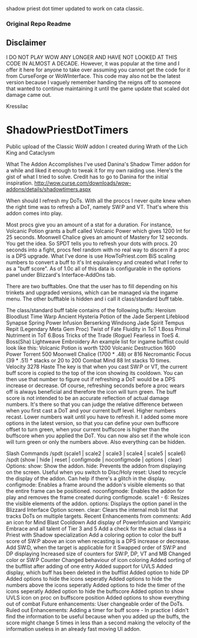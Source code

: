 shadow priest dot timer updated to work on cata classic.


### Original Repo Readme ###
## Disclaimer ###
I DO NOT PLAY WOW ANY LONGER AND HAVE NOT LOOKED AT THIS CODE IN ALMOST A DECADE.  However, it was popular at the time and I offer it here for anyone to take over assuming you cannot get the code for it from CurseForge or WoWInterface.  This code may also not be the latest version because I vaguely remember handing the reigns off to someone that wanted to continue maintaining it until the game update that scaled dot damage came out.

Kressilac

# ShadowPriestDotTimers
Public upload of the Classic WoW addon I created during Wrath of the Lich King and Cataclysm

What The Addon Accomplishes
I've used Danina's Shadow Timer addon for a while and liked it enough to tweak it for my own raiding use. Here's the gist of what I tried to solve. Credit has to go to Danina for the initial inspiration. http://wow.curse.com/downloads/wow-addons/details/shadowtimers.aspx

When should I refresh my DoTs. With all the proccs I never quite knew when the right time was to refresh a DoT, namely SW:P and VT. That's where this addon comes into play.

Most procs give you an amount of a stat for a duration. For instance, Volcanic Potion grants a buff called Volcanic Power which gives 1200 Int for 25 seconds. Moonwell Chalice gives an amount of Mastery for 12 seconds. You get the idea. So SPDT tells you to refresh your dots with procs. 20 seconds into a fight, procs feel random with no real way to discern if a proc is a DPS upgrade. What I've done is use HowToPriest.com BiS scaling numbers to convert a buff to it's Int equivalency and created what I refer to as a "buff score". As of 1.0c all of this data is configurable in the options panel under Blizzard's Interface-AddOns tab.

There are two bufftables. One that the user has to fill depending on his trinkets and upgraded versions, which can be managed via the ingame menu. The other bufftable is hidden and i call it class/standard buff table.

The class/standard buff table contains of the following buffs:
Heroism
Bloodlust
Time Warp
Ancient Hysteria
Potion of the Jade Serpent
Lifeblood
Synapse Spring
Power Infusion
Berserking
Windsong
Jade Spirit
Tempus Repit (Legendary Meta Gem Proc)
Twist of Fate
Fluidity in ToT 1.Boss
Primal Nutriment in ToT 6.Boss
Tricks of the Trade (Rogue)
Fearless in ToeS 4. Boss(Sha)
Lightweave Embroidery
An example list for ingame bufflist could look like this:
Volcanic Potion is worth 1200
Volcanic Destruction 1600
Power Torrent 500
Moonwell Chalice (1700 * .48) or 816
Necromantic Focus (39 * .51) * stacks or 20 to 200
Combat Mind 88 Int stacks 10 times.
Velocity 3278 Haste
The key is that when you cast SW:P or VT, the current buff score is copied to the top of the icon showing its cooldown. You can then use that number to figure out if refreshing a DoT would be a DPS increase or decrease. Of course, refreshing seconds before a proc wears off is always beneficial and therefore the icon will turn green. The buff score is not intended to be an accurate reflection of actual damage numbers. It's there so that you can judge the relative difference between when you first cast a DoT and your current buff level. Higher numbers recast. Lower numbers wait until you have to refresh it. I added some more options in the latest version, so that you can define your own buffscore offset to turn green, when your current buffscore is higher than the buffscore when you applied the DoT. You can now also set if the whole icon will turn green or only the numbers above. Also everything can be hidden.

Slash Commands
/spdt (scale1 | scale2 | scale3 | scale4 | scale5 | scale6)
/spdt (show | hide | reset | configmode | noconfigmode | options | clear)
Options:
show: Show the addon.
hide: Prevents the addon from displaying on the screen. Useful when you switch to Disc/Holy
reset: Used to recycle the display of the addon. Can help if there's a glitch in the display.
configmode: Enables a frame around the addon's visible elements so that the entire frame can be positioned.
noconfigmode: Enables the addon for play and removes the frame created during configmode.
scale1 - 6: Resizes the visible elements of the addon.
options: Displays the option panel in the Blizzard Interface Option screen.
clear: Clears the internal mob list that tracks DoTs on multiple targets.
Recent Enhancements from comments:
Add an icon for Mind Blast Cooldown
Add display of PowerInfusion and Vampiric Embrace and all talent of Tier 3 and 5
Add a check for the actual class is a Priest with Shadow specialization
Add a coloring option to color the buff score of SW:P above an icon when recasting is a DPS increase or decrease.
Add SW:D, when the target is applicable for it
Swapped order of SW:P and DP displaying
Increased size of counters for SW:P, DP, VT and MB
Changed color or SW:P Counter
Changed behaviour of icon coloring
Added sorting of the bufflist after adding of one entry
Added support for UVLS
Added display, which buff has been deleted in the bufflist
Added option to hide DP
Added options to hide the icons seperatly
Added options to hide the numbers above the icons seperatly
Added options to hide the timer of the icons seperatly
Added option to hide the buffscore
Added option to show UVLS icon on proc on buffscore position
Added options to show everything out of combat
Future enhancements:
User changeable order of the DoTs.
Ruled out Enhancements:
Adding a timer for buff score - In practice I didn't find the information to be useful because when you added up the buffs, the score might change 5 times in less than a second making the velocity of the information useless in an already fast moving UI addon.
